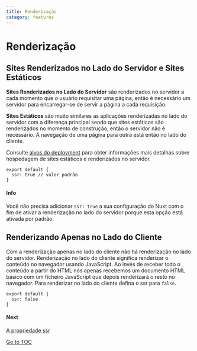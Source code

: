 ```yaml
---
title: Renderização
category: features
---
```


# Renderização

## Sites Renderizados no Lado do Servidor e Sites Estáticos

**Sites Renderizados no Lado do Servidor** são renderizados no servidor a cada momento que o usuário requisitar uma página, então é necessário um servidor para encarregar-se de servir a página a cada requisição.

**Sites Estáticos** são muito similares as aplicações renderizadas no lado do servidor com a diferença principal sendo que sites estáticos são renderizados no momento de construção, então o servidor não é necessário. A navegação de uma página para outra está então no lado do cliente.

Consulte [alvos do deployment](./features/deployment-targets) para obter informações mais detalhas sobre hospedagem de sites estáticos e renderizados no servidor.

```js{}[nuxt.config.js]
export default {
  ssr: true // valor padrão
}
```

#### Info
Você não precisa adicionar `ssr: true` a sua configuração do Nuxt com o fim de ativar a renderização no lado do servidor porque esta opção está ativada por padrão.


## Renderizando Apenas no Lado do Cliente

Com a renderização apenas no lado do cliente não há renderização no lado do servidor. Renderização no lado do cliente significa renderizar o conteúdo no navegador usando JavaScript. Ao invés de receber todo o conteúdo a partir do HTML nós apenas recebemos um documento HTML básico com um ficheiro JavaScript que depois renderizará o resto no navegador. Para renderizar no lado do cliente defina o ssr para `false`.

```js{}[nuxt.config.js]
export default {
  ssr: false
}
```

#### Next
[A propriedade ssr](./configuration-glossary/configuration-ssr)

<span style='float: footnote;'><a href="../index.html#toc">Go to TOC</a></span>
